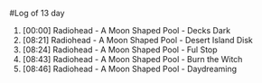 #Log of 13 day

1. [00:00] Radiohead - A Moon Shaped Pool - Decks Dark
1. [08:21] Radiohead - A Moon Shaped Pool - Desert Island Disk
1. [08:24] Radiohead - A Moon Shaped Pool - Ful Stop
1. [08:43] Radiohead - A Moon Shaped Pool - Burn the Witch
1. [08:46] Radiohead - A Moon Shaped Pool - Daydreaming
